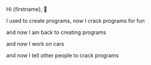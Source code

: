 Hi {firstname}, 👻

I used to create programs, now I crack programs for fun

and now I am back to creating programs

and now I work on cars

and now I tell other people to crack programs
